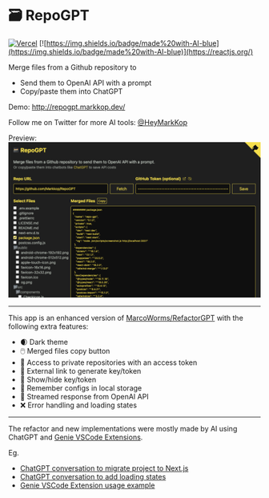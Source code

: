 # 🗃️ RepoGPT

[![Vercel](https://therealsujitk-vercel-badge.vercel.app/?app=repo-gpt-black)](http://repogpt.markkop.dev/)
[![https://img.shields.io/badge/made%20with-AI-blue](https://img.shields.io/badge/made%20with-AI-blue)](https://reactjs.org/)

Merge files from a Github repository to

- Send them to OpenAI API with a prompt
- Copy/paste them into ChatGPT

Demo: http://repogpt.markkop.dev/

Follow me on Twitter for more AI tools:
[@HeyMarkKop](https://twitter.com/HeyMarkKop)

Preview:
![Demo](/public/og.png)

---

This app is an enhanced version of [MarcoWorms/RefactorGPT](https://github.com/MarcoWorms/RefactorGPT) with the following extra features:

- 🌒 Dark theme
- 🖱️ Merged files copy button
- 🔐 Access to private repositories with an access token
- 🔗 External link to generate key/token
- 👀 Show/hide key/token
- 💾 Remember configs in local storage
- 🚂 Streamed response from OpenAI API
- ❌ Error handling and loading states

---

The refactor and new implementations were mostly made by AI using ChatGPT and [Genie VSCode Extensions](https://github.com/ai-genie/chatgpt-vscode).

Eg.

- [ChatGPT conversation to migrate project to Next.js](https://chat.openai.com/share/63d1b1d7-f012-49b0-9d8c-fa94156ec98a)
- [ChatGPT conversation to add loading states](https://chat.openai.com/share/6f8dbbb0-9b89-41ee-b7d5-8fbd9ac7fd58)
- [Genie VSCode Extension usage example](https://twitter.com/HeyMarkKop/status/1665516657039515650)
